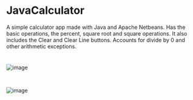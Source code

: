 # JavaCalculator
A simple calculator app made with Java and Apache Netbeans. Has the basic operations, the percent, square root and square operations. It also includes the Clear and Clear Line buttons.
Accounts for divide by 0 and other arithmetic exceptions.
#
![image](https://github.com/user-attachments/assets/860514bf-0bca-4e15-9782-2a78f509eddb)<pre>            </pre>
![image](https://github.com/user-attachments/assets/0c8aff86-fd4d-4a1e-934a-da0a148e010e)


